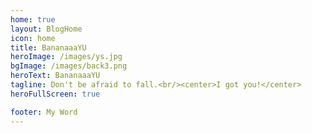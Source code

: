 ```yaml
---
home: true
layout: BlogHome
icon: home
title: BananaaaYU
heroImage: /images/ys.jpg
bgImage: /images/back3.png
heroText: BananaaaYU
tagline: Don't be afraid to fall.<br/><center>I got you!</center>
heroFullScreen: true

footer: My Word
---
```



